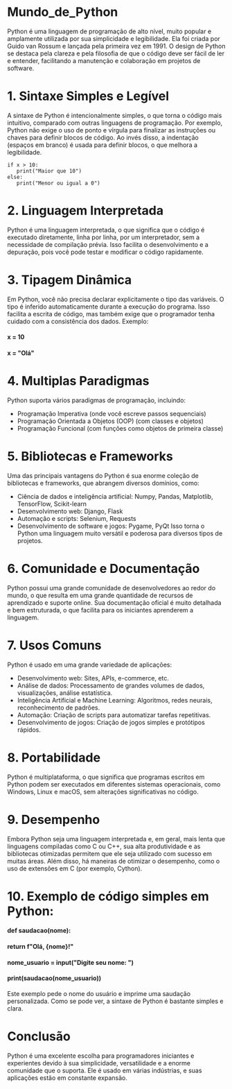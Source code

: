 # Mundo_de_Python
Python é uma linguagem de programação de alto nível, muito popular e amplamente utilizada por sua simplicidade e legibilidade. Ela foi criada por Guido van Rossum e lançada pela primeira vez em 1991. O design de Python se destaca pela clareza e pela filosofia de que o código deve ser fácil de ler e entender, facilitando a manutenção e colaboração em projetos de software.

# 1. Sintaxe Simples e Legível
A sintaxe de Python é intencionalmente simples, o que torna o código mais intuitivo, comparado com outras linguagens de programação. Por exemplo, Python não exige o uso de ponto e vírgula para finalizar as instruções ou chaves para definir blocos de código. Ao invés disso, a indentação (espaços em branco) é usada para definir blocos, o que melhora a legibilidade.

```
if x > 10:
   print("Maior que 10")
else:
   print("Menor ou igual a 0")
```

# 2. Linguagem Interpretada
Python é uma linguagem interpretada, o que significa que o código é executado diretamente, linha por linha, por um interpretador, sem a necessidade de compilação prévia. Isso facilita o desenvolvimento e a depuração, pois você pode testar e modificar o código rapidamente.

# 3. Tipagem Dinâmica
Em Python, você não precisa declarar explicitamente o tipo das variáveis. O tipo é inferido automaticamente durante a execução do programa. Isso facilita a escrita de código, mas também exige que o programador tenha cuidado com a consistência dos dados.
Exemplo:
#### x = 10
#### x = "Olá"

# 4. Multiplas Paradigmas
Python suporta vários paradigmas de programação, incluindo:

  * Programação Imperativa (onde você escreve passos sequenciais)
  * Programação Orientada a Objetos (OOP) (com classes e objetos)
  * Programação Funcional (com funções como objetos de primeira classe)

# 5. Bibliotecas e Frameworks
Uma das principais vantagens do Python é sua enorme coleção de bibliotecas e frameworks, que abrangem diversos domínios, como:

  * Ciência de dados e inteligência artificial: Numpy, Pandas, Matplotlib, TensorFlow, Scikit-learn
  * Desenvolvimento web: Django, Flask
  * Automação e scripts: Selenium, Requests
  * Desenvolvimento de software e jogos: Pygame, PyQt
Isso torna o Python uma linguagem muito versátil e poderosa para diversos tipos de projetos.

# 6. Comunidade e Documentação
Python possui uma grande comunidade de desenvolvedores ao redor do mundo, o que resulta em uma grande quantidade de recursos de aprendizado e suporte online. Sua documentação oficial é muito detalhada e bem estruturada, o que facilita para os iniciantes aprenderem a linguagem.

# 7. Usos Comuns
Python é usado em uma grande variedade de aplicações:

  * Desenvolvimento web: Sites, APIs, e-commerce, etc.
  * Análise de dados: Processamento de grandes volumes de dados, visualizações, análise estatística.
  * Inteligência Artificial e Machine Learning: Algoritmos, redes neurais, reconhecimento de padrões.
  * Automação: Criação de scripts para automatizar tarefas repetitivas.
  * Desenvolvimento de jogos: Criação de jogos simples e protótipos rápidos.

# 8. Portabilidade
Python é multiplataforma, o que significa que programas escritos em Python podem ser executados em diferentes sistemas operacionais, como Windows, Linux e macOS, sem alterações significativas no código.

# 9. Desempenho
Embora Python seja uma linguagem interpretada e, em geral, mais lenta que linguagens compiladas como C ou C++, sua alta produtividade e as bibliotecas otimizadas permitem que ele seja utilizado com sucesso em muitas áreas. Além disso, há maneiras de otimizar o desempenho, como o uso de extensões em C (por exemplo, Cython).

# 10. Exemplo de código simples em Python:

#### def saudacao(nome):
####    return f"Olá, {nome}!"

#### nome_usuario = input("Digite seu nome: ")
#### print(saudacao(nome_usuario))
Este exemplo pede o nome do usuário e imprime uma saudação personalizada. Como se pode ver, a sintaxe de Python é bastante simples e clara.

# Conclusão
Python é uma excelente escolha para programadores iniciantes e experientes devido à sua simplicidade, versatilidade e a enorme comunidade que o suporta. Ele é usado em várias indústrias, e suas aplicações estão em constante expansão.
